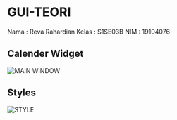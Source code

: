 # GUI-TEORI
Nama  : Reva Rahardian
Kelas : S1SE03B
NIM   : 19104076

## Calender Widget
![MAIN WINDOW](https://i.ibb.co/DVGnwQj/gui.png)

## Styles
![STYLE](https://i.ibb.co/zP2Drvk/gui2.png)
